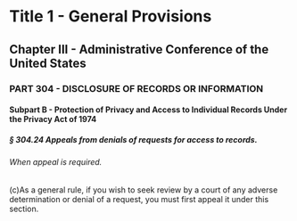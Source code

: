 
# Title 1 - General Provisions
## Chapter III - Administrative Conference of the United States
### PART 304 - DISCLOSURE OF RECORDS OR INFORMATION
#### Subpart B - Protection of Privacy and Access to Individual Records Under the Privacy Act of 1974
##### § 304.24 Appeals from denials of requests for access to records.
###### When appeal is required.

(c)As a general rule, if you wish to seek review by a court of any adverse determination or denial of a request, you must first appeal it under this section.
